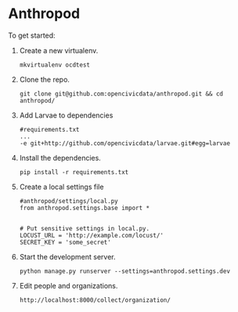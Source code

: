 Anthropod
===========

To get started:

1.  Create a new virtualenv.

        mkvirtualenv ocdtest

2.  Clone the repo.

        git clone git@github.com:opencivicdata/anthropod.git && cd anthropod/

3.  Add Larvae to dependencies

        #requirements.txt
        ...
        -e git+http://github.com/opencivicdata/larvae.git#egg=larvae

4.  Install the dependencies.

        pip install -r requirements.txt

5.  Create a local settings file
    
        #anthropod/settings/local.py
        from anthropod.settings.base import *


        # Put sensitive settings in local.py.
        LOCUST_URL = 'http://example.com/locust/'
        SECRET_KEY = 'some_secret'


6.  Start the development server.

        python manage.py runserver --settings=anthropod.settings.dev

7.  Edit people and organizations.

        http://localhost:8000/collect/organization/

